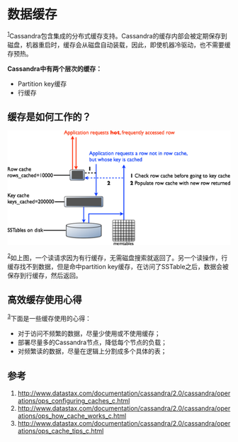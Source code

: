 # 数据缓存

<sup>[1](#ref_1)</sup>Cassandra包含集成的分布式缓存支持。Cassandra的缓存内部会被定期保存到磁盘，机器重启时，缓存会从磁盘自动装载，因此，即使机器冷驱动，也不需要缓存预热。

**Cassandra中有两个层次的缓存：**
* Partition key缓存
* 行缓存

## 缓存是如何工作的？

![Figure 1](../assets/how_cache_works.png)

<sup>[2](#ref_2)</sup>如上图，一个读请求因为有行缓存，无需磁盘搜索就返回了。另一个读操作，行缓存找不到数据，但是命中partition key缓存，在访问了SSTable之后，数据会被保存到行缓存，然后返回。

## 高效缓存使用心得

<sup>[3](#ref_3)</sup>下面是一些缓存使用的心得：
* 对于访问不频繁的数据，尽量少使用或不使用缓存；
* 部署尽量多的Cassandra节点，降低每个节点的负载；
* 对频繁读的数据，尽量在逻辑上分割成多个具体的表；

## 参考

1. <a name="ref_1"></a>http://www.datastax.com/documentation/cassandra/2.0/cassandra/operations/ops_configuring_caches_c.html
2. <a name="ref_2"></a>http://www.datastax.com/documentation/cassandra/2.0/cassandra/operations/ops_how_cache_works_c.html
3. <a name="ref_3"></a>http://www.datastax.com/documentation/cassandra/2.0/cassandra/operations/ops_cache_tips_c.html
